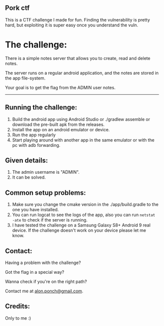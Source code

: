 ## Pork ctf

This is a CTF challenge I made for fun.
Finding the vulnerability is pretty hard, but exploiting it is super easy once you understand the
vuln.

# The challenge:

There is a simple notes server that allows you to create, read and delete notes.

The server runs on a regular android application, and the notes are stored in the app file-system.

Your goal is to get the flag from the ADMIN user notes.
****
## Running the challenge:

1. Build the android app using Android Studio or ./gradlew assemble or download the pre-built apk
   from the releases.
2. Install the app on an android emulator or device.
3. Run the app regularly
4. Start playing around with another app in the same emulator or with the pc with adb forwarding.

## Given details:

1. The admin username is "ADMIN".
2. It can be solved.

## Common setup problems:
1. Make sure you change the cmake version in the ./app/build.gradle to the one you have installed.
2. You can run logcat to see the logs of the app, also you can run `netstat -ate` to check if the
   server is running.
3. I have tested the challenge on a Samsung Galaxy S8+ Android 9 real device. If the challenge doesn't work on
   your device please let me know.

## Contact:

Having a problem with the challenge?

Got the flag in a special way?

Wanna check if you're on the right path?

Contact me at [alon.ponch@gmail.com](mailto:alon.ponch@gmail.com).

## Credits:

Only to me :)